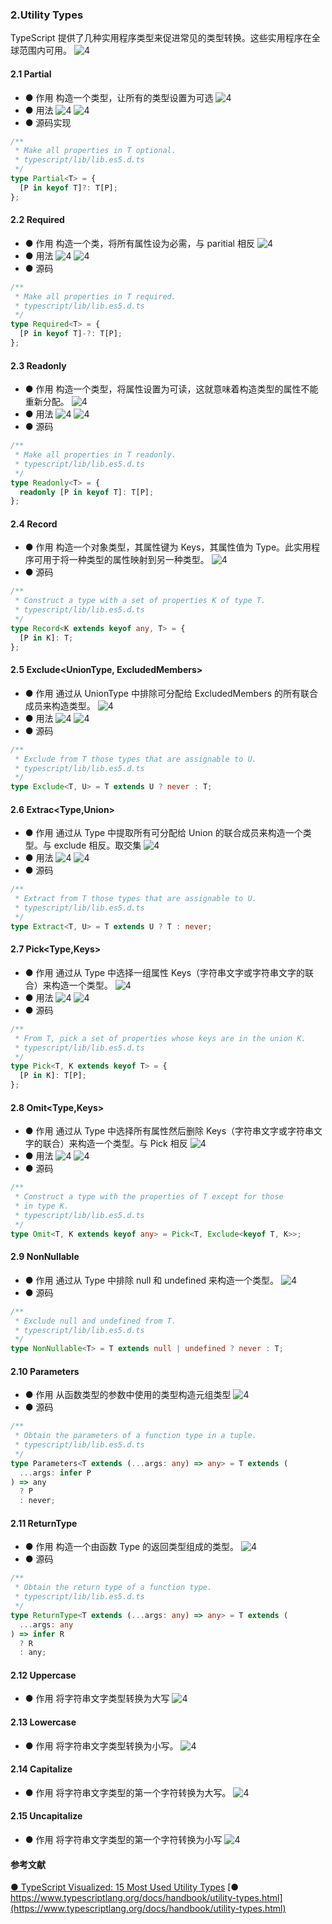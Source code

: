 ### 2.Utility Types

TypeScript 提供了几种实用程序类型来促进常见的类型转换。这些实用程序在全球范围内可用。
![4](../assets/utility.jpeg)

#### 2.1 Partial<Type>

- ● 作用
  构造一个类型，让所有的类型设置为可选
  ![4](../assets/utility-1.jpeg)
- ● 用法
  ![4](../assets/utility-2.gif)
  ![4](../assets/Wapped-3.jpeg)
- ● 源码实现

```typescript
/**
 * Make all properties in T optional.
 * typescript/lib/lib.es5.d.ts
 */
type Partial<T> = {
  [P in keyof T]?: T[P];
};
```

#### 2.2 Required<Type>

- ● 作用
  构造一个类，将所有属性设为必需，与 paritial 相反
  ![4](../assets/utility-4.jpeg)
- ● 用法
  ![4](../assets/utility-5.gif)
  ![4](../assets/Wapped-6.jpeg)
- ● 源码

```typescript
/**
 * Make all properties in T required.
 * typescript/lib/lib.es5.d.ts
 */
type Required<T> = {
  [P in keyof T]-?: T[P];
};
```

#### 2.3 Readonly<Type>

- ● 作用
  构造一个类型，将属性设置为可读，这就意味着构造类型的属性不能重新分配。
  ![4](../assets/utility-7.jpeg)
- ● 用法
  ![4](../assets/utility-8.gif)
  ![4](../assets/Wapped-9.jpeg)
- ● 源码

```typescript
/**
 * Make all properties in T readonly.
 * typescript/lib/lib.es5.d.ts
 */
type Readonly<T> = {
  readonly [P in keyof T]: T[P];
};
```

#### 2.4 Record<Type>

- ● 作用
  构造一个对象类型，其属性键为 Keys，其属性值为 Type。此实用程序可用于将一种类型的属性映射到另一种类型。
  ![4](../assets/utility-0.jpeg)
- ● 源码

```typescript
/**
 * Construct a type with a set of properties K of type T.
 * typescript/lib/lib.es5.d.ts
 */
type Record<K extends keyof any, T> = {
  [P in K]: T;
};
```

#### 2.5 Exclude<UnionType, ExcludedMembers>

- ● 作用
  通过从 UnionType 中排除可分配给 ExcludedMembers 的所有联合成员来构造类型。
  ![4](../assets/utility-10.jpeg)
- ● 用法
  ![4](../assets/utility-11.gif)
  ![4](../assets/Wapped-12.jpeg)
- ● 源码

```typescript
/**
 * Exclude from T those types that are assignable to U.
 * typescript/lib/lib.es5.d.ts
 */
type Exclude<T, U> = T extends U ? never : T;
```

#### 2.6 Extrac<Type,Union>

- ● 作用
  通过从 Type 中提取所有可分配给 Union 的联合成员来构造一个类型。与 exclude 相反。取交集
  ![4](../assets/utility-13.jpeg)
- ● 用法
  ![4](../assets/utility-14.gif)
  ![4](../assets/Wapped-15.jpeg)
- ● 源码

```typescript
/**
 * Extract from T those types that are assignable to U.
 * typescript/lib/lib.es5.d.ts
 */
type Extract<T, U> = T extends U ? T : never;
```

#### 2.7 Pick<Type,Keys>

- ● 作用
  通过从 Type 中选择一组属性 Keys（字符串文字或字符串文字的联合）来构造一个类型。
  ![4](../assets/utility-18.jpeg)
- ● 用法
  ![4](../assets/utility-19.gif)
  ![4](../assets/Wapped-20.jpeg)
- ● 源码

```typescript
/**
 * From T, pick a set of properties whose keys are in the union K.
 * typescript/lib/lib.es5.d.ts
 */
type Pick<T, K extends keyof T> = {
  [P in K]: T[P];
};
```

#### 2.8 Omit<Type,Keys>

- ● 作用
  通过从 Type 中选择所有属性然后删除 Keys（字符串文字或字符串文字的联合）来构造一个类型。与 Pick 相反
  ![4](../assets/utility-21.jpeg)
- ● 用法
  ![4](../assets/utility-22.gif)
  ![4](../assets/Wapped-23.jpeg)
- ● 源码

```typescript
/**
 * Construct a type with the properties of T except for those
 * in type K.
 * typescript/lib/lib.es5.d.ts
 */
type Omit<T, K extends keyof any> = Pick<T, Exclude<keyof T, K>>;
```

#### 2.9 NonNullable<Type>

- ● 作用
  通过从 Type 中排除 null 和 undefined 来构造一个类型。
  ![4](../assets/utility-24.jpeg)
- ● 源码

```typescript
/**
 * Exclude null and undefined from T.
 * typescript/lib/lib.es5.d.ts
 */
type NonNullable<T> = T extends null | undefined ? never : T;
```

#### 2.10 Parameters<Type>

- ● 作用
  从函数类型的参数中使用的类型构造元组类型
  ![4](../assets/utility-25.jpeg)
- ● 源码

```typescript
/**
 * Obtain the parameters of a function type in a tuple.
 * typescript/lib/lib.es5.d.ts
 */
type Parameters<T extends (...args: any) => any> = T extends (
  ...args: infer P
) => any
  ? P
  : never;
```

#### 2.11 ReturnType<Type>

- ● 作用
  构造一个由函数 Type 的返回类型组成的类型。
  ![4](../assets/utility-26.jpeg)
- ● 源码

```typescript
/**
 * Obtain the return type of a function type.
 * typescript/lib/lib.es5.d.ts
 */
type ReturnType<T extends (...args: any) => any> = T extends (
  ...args: any
) => infer R
  ? R
  : any;
```

#### 2.12 Uppercase<StringType>

- ● 作用
  将字符串文字类型转换为大写
  ![4](../assets/u-1.jpeg)

#### 2.13 Lowercase<StringType>

- ● 作用
  将字符串文字类型转换为小写。
  ![4](../assets/u-2.jpeg)

#### 2.14 Capitalize<StringType>

- ● 作用
  将字符串文字类型的第一个字符转换为大写。
  ![4](../assets/u-3.jpeg)

#### 2.15 Uncapitalize<StringType>

- ● 作用
  将字符串文字类型的第一个字符转换为小写
  ![4](../assets/u-4.jpeg)

#### 参考文献

[● TypeScript Visualized: 15 Most Used Utility Types](https://javascript.plainenglish.io/15-utility-types-that-every-typescript-developer-should-know-6cf121d4047c)
[● https://www.typescriptlang.org/docs/handbook/utility-types.html](https://www.typescriptlang.org/docs/handbook/utility-types.html)
